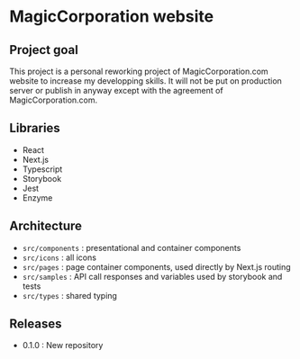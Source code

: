 # MagicCorporation website

## Project goal

This project is a personal reworking project of MagicCorporation.com website to increase my developping skills. It will not be put on production server or publish in anyway except with the agreement of MagicCorporation.com.

## Libraries

- React
- Next.js
- Typescript
- Storybook
- Jest
- Enzyme

## Architecture

- `src/components` : presentational and container components
- `src/icons` : all icons
- `src/pages` : page container components, used directly by Next.js routing
- `src/samples` : API call responses and variables used by storybook and tests
- `src/types` : shared typing

## Releases

- 0.1.0 : New repository
